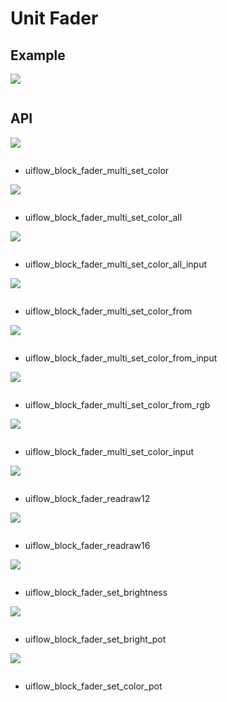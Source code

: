 # Unit Fader

## Example

<img class="blockly_svg" src="example.svg">

```python

```

## API

<img class="blockly_svg" src="https://m5stack.oss-cn-shenzhen.aliyuncs.com/resource/docs/static/assets/img/uiflow/blockly/unit/fader/uiflow_block_fader_multi_set_color.svg">

```python

```

- uiflow_block_fader_multi_set_color

<img class="blockly_svg" src="https://m5stack.oss-cn-shenzhen.aliyuncs.com/resource/docs/static/assets/img/uiflow/blockly/unit/fader/uiflow_block_fader_multi_set_color_all.svg">

```python

```

- uiflow_block_fader_multi_set_color_all

<img class="blockly_svg" src="https://m5stack.oss-cn-shenzhen.aliyuncs.com/resource/docs/static/assets/img/uiflow/blockly/unit/fader/uiflow_block_fader_multi_set_color_all_input.svg">

```python

```

- uiflow_block_fader_multi_set_color_all_input

<img class="blockly_svg" src="https://m5stack.oss-cn-shenzhen.aliyuncs.com/resource/docs/static/assets/img/uiflow/blockly/unit/fader/uiflow_block_fader_multi_set_color_from.svg">

```python

```

- uiflow_block_fader_multi_set_color_from

<img class="blockly_svg" src="https://m5stack.oss-cn-shenzhen.aliyuncs.com/resource/docs/static/assets/img/uiflow/blockly/unit/fader/uiflow_block_fader_multi_set_color_from_input.svg">

```python

```

- uiflow_block_fader_multi_set_color_from_input

<img class="blockly_svg" src="https://m5stack.oss-cn-shenzhen.aliyuncs.com/resource/docs/static/assets/img/uiflow/blockly/unit/fader/uiflow_block_fader_multi_set_color_from_rgb.svg">

```python

```

- uiflow_block_fader_multi_set_color_from_rgb

<img class="blockly_svg" src="https://m5stack.oss-cn-shenzhen.aliyuncs.com/resource/docs/static/assets/img/uiflow/blockly/unit/fader/uiflow_block_fader_multi_set_color_input.svg">

```python

```

- uiflow_block_fader_multi_set_color_input

<img class="blockly_svg" src="https://m5stack.oss-cn-shenzhen.aliyuncs.com/resource/docs/static/assets/img/uiflow/blockly/unit/fader/uiflow_block_fader_readraw12.svg">

```python

```

- uiflow_block_fader_readraw12

<img class="blockly_svg" src="https://m5stack.oss-cn-shenzhen.aliyuncs.com/resource/docs/static/assets/img/uiflow/blockly/unit/fader/uiflow_block_fader_readraw16.svg">

```python

```

- uiflow_block_fader_readraw16

<img class="blockly_svg" src="https://m5stack.oss-cn-shenzhen.aliyuncs.com/resource/docs/static/assets/img/uiflow/blockly/unit/fader/uiflow_block_fader_set_brightness.svg">

```python

```

- uiflow_block_fader_set_brightness

<img class="blockly_svg" src="https://m5stack.oss-cn-shenzhen.aliyuncs.com/resource/docs/static/assets/img/uiflow/blockly/unit/fader/uiflow_block_fader_set_bright_pot.svg">

```python

```

- uiflow_block_fader_set_bright_pot

<img class="blockly_svg" src="https://m5stack.oss-cn-shenzhen.aliyuncs.com/resource/docs/static/assets/img/uiflow/blockly/unit/fader/uiflow_block_fader_set_color_pot.svg">

```python

```

- uiflow_block_fader_set_color_pot

